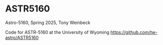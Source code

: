 # ASTR5160
Astro-5160, Spring 2025, Tony Weinbeck

Code for ASTR-5160 at the University of Wyoming
https://github.com/tw-astro/ASTR5160

